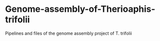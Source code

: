 # Genome-assembly-of-Therioaphis-trifolii
Pipelines and files of the genome assembly project of T. trifolii
